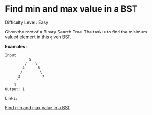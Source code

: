 # Find min and max value in a BST

Difficulty Level : Easy

Given the root of a Binary Search Tree. The task is to find the minimum valued element in this given BST.

**Examples :**

```
Input:
           5
         /    \
        4      6
       /        \
      3          7
     /
    1
Output: 1
```

Links:

[Find min and max value in a BST](https://www.geeksforgeeks.org/problems/minimum-element-in-bst/1)